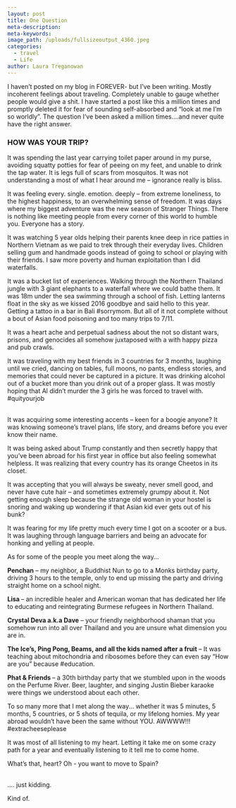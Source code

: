 ```yaml
---
layout: post
title: One Question
meta-description:
meta-keywords:
image_path: /uploads/fullsizeoutput_4360.jpeg
categories:
  - travel
  - Life
author: Laura Treganowan
---
```



<div style="margin: 0in 0in 0.0001pt;"><p>I haven&rsquo;t posted on my blog in FOREVER- but I&rsquo;ve been writing. Mostly incoherent feelings about traveling. Completely unable to gauge whether people would give a shit. I have started a post like this a million times and promptly deleted it for fear of sounding self-absorbed and &ldquo;look at me I&rsquo;m so worldly&rdquo;. The question I&rsquo;ve been asked a million times....and never quite have the right answer.</p><h3><strong>HOW WAS YOUR TRIP?</strong></h3><p>It was spending the last year carrying toilet paper around in my purse, avoiding squatty potties for fear of peeing on my feet, and unable to drink the tap water. It is legs full of scars from mosquitos. It was not understanding a most of what I hear around me &ndash; ignorance really is bliss.&nbsp;</p><p>It was feeling every. single. emotion. deeply &ndash; from extreme loneliness, to the highest happiness, to an overwhelming sense of freedom. It was days where my biggest adventure was the new season of Stranger Things. There is nothing like meeting people from every corner of this world to humble you. Everyone has a story.</p><p>It was watching 5 year olds helping their parents knee deep in rice patties in Northern Vietnam as we paid to trek through their everyday lives. Children selling gum and handmade goods instead of going to school or playing with their friends. I saw more poverty and human exploitation than I did waterfalls.</p><p>It was a bucket list of experiences. Walking through the Northern Thailand jungle with 3 giant elephants to a waterfall where we could bathe them. It was 18m under the sea swimming through a school of fish. Letting lanterns float in the sky as we kissed 2016 goodbye and said hello to this year. Getting a tattoo in a bar in Bali #sorrymom. But all of it not complete without a bout of Asian food poisoning and too many trips to 7/11.</p><p>It was a heart ache and perpetual sadness about the not so distant wars, prisons, and genocides all somehow juxtaposed with a with happy pizza and pub crawls. &nbsp;</p><p>It was traveling with my best friends in 3 countries for 3 months, laughing until we cried, dancing on tables, full moons, no pants, endless stories, and memories that could never be captured in a picture. It was drinking alcohol out of a bucket more than you drink out of a proper glass. It was mostly hoping that Al didn&rsquo;t murder the 3 girls he was forced to travel with.  #quityourjob</p><p><br />It was acquiring some interesting accents &ndash; keen for a boogie anyone? It was knowing someone&rsquo;s travel plans, life story, and dreams before you ever know their name.</p><p>It was being asked about Trump constantly and then secretly happy that you&rsquo;ve been abroad for his first year in office but also feeling somewhat helpless. It was realizing that every country has its orange Cheetos in its closet.</p><p>It was accepting that you will always be sweaty, never smell good, and never have cute hair &ndash; and sometimes extremely grumpy about it. Not getting enough sleep because the strange old woman in your hostel is snoring and waking up wondering if that Asian kid ever gets out of his bunk?</p><p>It was fearing for my life pretty much every time I got on a scooter or a bus. It was laughing through language barriers and being an advocate for honking and yelling at people.</p><p>As for some of the people you meet along the way&hellip;&nbsp;</p><p><strong>Penchan</strong> &ndash; my neighbor, a Buddhist Nun to go to a Monks birthday party, driving 3 hours to the temple, only to end up missing the party and driving straight home on a school night.&nbsp;</p><p><strong>Lisa </strong>&ndash; an incredible healer and American woman that has dedicated her life to educating and reintegrating Burmese refugees in Northern Thailand.&nbsp;</p><p><strong>Crystal Deva a.k.a Dave</strong> &ndash; your friendly neighborhood shaman that you somehow run into all over Thailand and you are unsure what dimension you are in.&nbsp;</p><p><strong>The Ice&rsquo;s, Ping Pong, Beams, and all the kids named after a fruit</strong> &ndash; It was teaching about mitochondria and ribosomes before they can even say &ldquo;How are you&rdquo; because #education.</p><p><strong>Phat &amp; Friends&nbsp;</strong>&ndash; a 30th birthday party that we stumbled upon in the woods on the Perfume River. Beer, laughter, and singing Justin Bieber karaoke were things we understood about each other.</p><p>To so many more that I met along the way... whether it was 5 minutes, 5 months, 5 countries, or 5 shots of tequila, or my lifelong homies. My year abroad wouldn&rsquo;t have been the same without YOU. AWWWW!!! #extracheeseplease</p><p>It was most of all listening to my heart. Letting it take me on some crazy path for a year and eventually listening to it tell me to come home.&nbsp;</p><p>What&rsquo;s that, heart? Oh - you want to move to Spain?</p><p><br />.... just kidding.</p><p>Kind of.&nbsp;<br />&nbsp;</p></div>